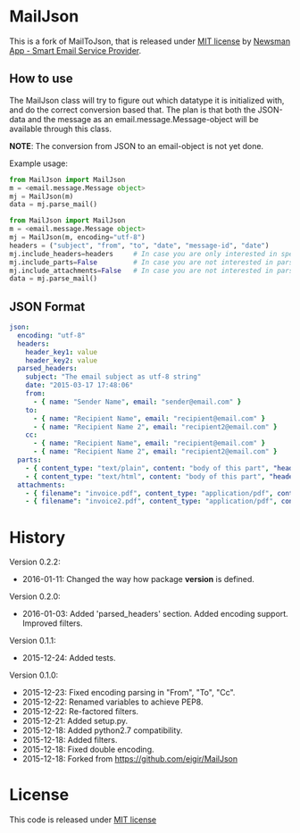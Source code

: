 # MailJson

This is a fork of MailToJson, that is released under [MIT license](https://github.com/Newsman/MailToJson/blob/master/LICENSE) by [Newsman App - Smart Email Service Provider](https://www.newsmanapp.com).

## How to use

The MailJson class will try to figure out which datatype it is initialized with, and do the correct conversion based that. The plan is that both the JSON-data and the message as an email.message.Message-object will be available through this class.

**NOTE**: The conversion from JSON to an email-object is not yet done.

Example usage:
```python
from MailJson import MailJson
m = <email.message.Message object>
mj = MailJson(m)
data = mj.parse_mail()
```

```python
from MailJson import MailJson
m = <email.message.Message object>
mj = MailJson(m, encoding="utf-8")
headers = ("subject", "from", "to", "date", "message-id", "date")
mj.include_headers=headers     # In case you are only interested in specific headers, not all.
mj.include_parts=False         # In case you are not interested in parsing mail parts.
mj.include_attachments=False   # In case you are not interested in parsing attachments.
data = mj.parse_mail()
```


## JSON Format

```yaml
json:
  encoding: "utf-8"
  headers:
    header_key1: value
    header_key2: value
  parsed_headers:
    subject: "The email subject as utf-8 string"
    date: "2015-03-17 17:48:06"
    from:
      - { name: "Sender Name", email: "sender@email.com" }
    to:
      - { name: "Recipient Name", email: "recipient@email.com" }
      - { name: "Recipient Name 2", email: "recipient2@email.com" }
    cc:
      - { name: "Recipient Name", email: "recipient@email.com" }
      - { name: "Recipient Name 2", email: "recipient2@email.com" }
  parts:
    - { content_type: "text/plain", content: "body of this part", "headers": { "header_key1": value, "header_key2": value } }
    - { content_type: "text/html", content: "body of this part", "headers": { "header_key1": value, "header_key2": value } }
  attachments:
    - { filename": "invoice.pdf", content_type: "application/pdf", content: "base64 of binary data" }
    - { filename": "invoice2.pdf", content_type: "application/pdf", content: "base64 of binary data" }
```

# History

Version 0.2.2:

- 2016-01-11: Changed the way how package __version__ is defined.

Version 0.2.0:

- 2016-01-03: Added 'parsed_headers' section. Added encoding support. Improved filters.

Version 0.1.1:

- 2015-12-24: Added tests.

Version 0.1.0:

- 2015-12-23: Fixed encoding parsing in "From", "To", "Cc".
- 2015-12-22: Renamed variables to achieve PEP8.
- 2015-12-22: Re-factored filters.
- 2015-12-21: Added setup.py.
- 2015-12-18: Added python2.7 compatibility.
- 2015-12-18: Added filters.
- 2015-12-18: Fixed double encoding.
- 2015-12-18: Forked from https://github.com/eigir/MailJson

# License

This code is released under [MIT license](https://github.com/Newsman/MailToJson/blob/master/LICENSE)
